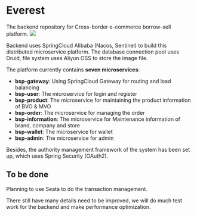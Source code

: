 # Everest
The backend repository for Cross-border e-commerce borrow-sell platform.
![](https://pic-cui-0622.oss-cn-beijing.aliyuncs.com/img/20200711010703.png)

Backend uses SpringCloud Alibaba (Nacos, Sentinel) to build this distributed microservice platform. The database connection pool uses Druid, file system uses Aliyun OSS to store the image file.

The platform currently contains **seven microservices**:
- **bsp-gateway**: Using SpringCloud Gateway for routing and load balancing
- **bsp-user**: The microservice for login and register
- **bsp-product**: The microservice for maintaining the product information of BVO & MVO
- **bsp-order**: The microservice for managing the order
- **bsp-information**: The microservice for Maintenance information of brand, company and store
- **bsp-wallet**: The microservice for wallet
- **bsp-admin**: The microservice for admin

Besides, the authority management framework of the system has been set up, which uses Spring Security (OAuth2).

## To be done

Planning to use Seata to do the transaction management.

There still have many details need to be improved, we will do much test work for the backend and make performance optimization.